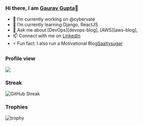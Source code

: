 ### Hi there, I am [Gaurav Gupta][LinkedIn]👋

- 🔭 I’m currently working on @cybervate
- 🌱 I’m currently learning Django, ReactJS 
- 💬 Ask me about [DevOps][devops-blog], [AWS][aws-blog], 
- 📫 Connect with me on [LinkedIn][LinkedIN]
- ⚡ Fun fact: I also run a Motivational Blog[Saaltysugar][Saaltysugar]

### Profile view
![](https://komarev.com/ghpvc/?username=gauravguptagtm)


### Streak
![GitHub Streak](https://github-readme-streak-stats.herokuapp.com/?user=gauravguptagtm)


### Trophies
![trophy](https://github-profile-trophy.vercel.app/?username=gauravguptagtm)

[LinkedIn]: https://linkedin.com/in/gauravguptagtm
[Saaltysugar]: https://saaltysugar.com
[Twitter]: https://twitter.com/gauravguptagtm

<!--
**gaurav-gupta-gtm/gaurav-gupta-gtm** is a ✨ _special_ ✨ repository because its `README.md` (this file) appears on your GitHub profile.

Here are some ideas to get you started:

- 🔭 I’m currently working on ...
- 🌱 I’m currently learning ...
- 👯 I’m looking to collaborate on ...
- 🤔 I’m looking for help with ...
- 💬 Ask me about ...
- 📫 How to reach me: ...
- 😄 Pronouns: ...
- ⚡ Fun fact: ...
-->
